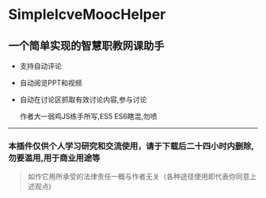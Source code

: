 # SimpleIcveMoocHelper

## 一个简单实现的智慧职教网课助手

* 支持自动评论

* 自动阅览PPT和视频

* 自动在讨论区抓取有效讨论内容,参与讨论

    作者大一弱鸡JS练手所写,ES5 ES6瞎混,勿喷

----

### **本插件仅供个人学习研究和交流使用，请于下载后二十四小时内删除,勿要滥用,用于商业用途等**

> 如作它用所承受的法律责任一概与作者无关（各种途径使用即代表你同意上述观点)